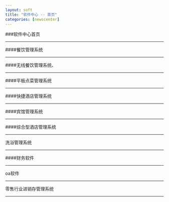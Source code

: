 ```yaml
---
layout: soft
title: "软件中心 -- 首页"
categories: [newscenter]
---
```

###软件中心首页
<hr/>
####餐饮管理系统
<hr/>
####无线餐饮管理系统、
<hr>
####平板点菜管理系统
<hr/>
####快捷酒店管理系统
<hr/>
####宾馆管理系统
<hr/>
####综合型酒店管理系统
<hr/>
洗浴管理系统
<hr/>
####财务软件
<hr/>
oa软件
<hr/>
零售行业进销存管理系统
<hr/>
